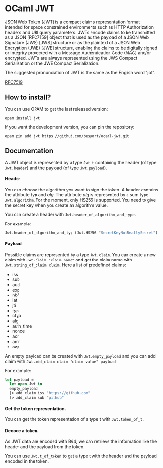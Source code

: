 OCaml JWT
=========

JSON Web Token (JWT) is a compact claims representation format intended for space constrained environments such as HTTP
Authorization headers and URI query parameters. JWTs encode claims to be transmitted as a JSON [RFC7159] object that is used as the
payload of a JSON Web Signature (JWS) [JWS] structure or as the plaintext of a JSON Web Encryption (JWE) [JWE] structure, enabling
the claims to be digitally signed or integrity protected with a Message Authentication Code (MAC) and/or encrypted.  JWTs are always
represented using the JWS Compact Serialization or the JWE Compact Serialization.

The suggested pronunciation of JWT is the same as the English word "jot".

[RFC7519](https://tools.ietf.org/html/rfc7519)

## How to install?

You can use OPAM to get the last released version:
```
opam install jwt
```

If you want the development version, you can pin the repository:
```
opam pin add jwt https://github.com/besport/ocaml-jwt.git
```

## Documentation

A JWT object is represented by a type `Jwt.t` containing the header (of type
`Jwt.header`) and the payload (of type `Jwt.payload`).

#### Header

You can choose the algorithm you want to sign the token. A header contains the
attribute *typ* and *alg*. The attribute *alg* is represented by a sum type
`Jwt.algorithm`.
For the moment, only HS256 is supported. You need to give the secret key when
you create an algorithm value.

You can create a header with `Jwt.header_of_algorithm_and_type`.

For example:
```OCaml
Jwt.header_of_algorithm_and_typ (Jwt.HS256 "SecretKeyNotReallySecret") "JWT"
```

#### Payload

Possible claims are represented by a type `Jwt.claim`. You can create a new
claim with `Jwt.claim "claim name"` and get the claim name with
`Jwt.string_of_claim claim`. Here a list of predefined claims:

* iss
* sub
* aud
* exp
* nbf
* iat
* jti
* typ
* ctyp
* alg
* auth_time
* nonce
* acr
* amr
* azp

An empty payload can be created with `Jwt.empty_payload` and you can add claim
with `Jwt.add_claim claim "claim value" payload`

For example:
```OCaml
let payload =
  let open Jwt in
  empty_payload
  |> add_claim iss "https://github.com"
  |> add_claim sub "github"
```

#### Get the token representation.

You can get the token representation of a type t with `Jwt.token_of_t`.

#### Decode a token.

As JWT data are encoded with B64, we can retrieve the information like the
header and the payload from the token.

You can use `Jwt.t_of_token` to get a type t with the header and the payload
encoded in the token.
